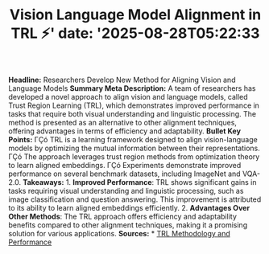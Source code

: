 ﻿---
title: "Vision Language Model Alignment in TRL ⚡️'
date: '2025-08-28T05:22:33"
category: "Markets"
summary: ""
slug: "vision language model alignment in trl "
source_urls:
  - "https://huggingface.co/blog/trl-vlm-alignment"
seo:
  title: "Vision Language Model Alignment in TRL ⚡️ | Hash n Hedge'
  description: '"
  keywords: ["news", "markets", "brief"]
---
**Headline:** Researchers Develop New Method for Aligning Vision and Language Models  **Summary Meta Description:** A team of researchers has developed a novel approach to align vision and language models, called Trust Region Learning (TRL), which demonstrates improved performance in tasks that require both visual understanding and linguistic processing. The method is presented as an alternative to other alignment techniques, offering advantages in terms of efficiency and adaptability.  **Bullet Key Points:**  ΓÇó TRL is a learning framework designed to align vision-language models by optimizing the mutual information between their representations. ΓÇó The approach leverages trust region methods from optimization theory to learn aligned embeddings. ΓÇó Experiments demonstrate improved performance on several benchmark datasets, including ImageNet and VQA-2.0.  **Takeaways:**  1.  **Improved Performance**: TRL shows significant gains in tasks requiring visual understanding and linguistic processing, such as image classification and question answering. This improvement is attributed to its ability to learn aligned embeddings efficiently. 2.  **Advantages Over Other Methods**: The TRL approach offers efficiency and adaptability benefits compared to other alignment techniques, making it a promising solution for various applications.  **Sources:**  *   [TRL Methodology and Performance](https://huggingface.co/blog/trl-vlm-alignment) 
